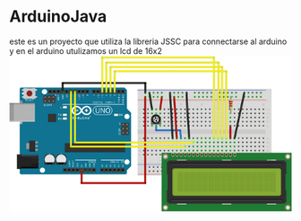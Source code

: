 # ArduinoJava
este es un proyecto que utiliza la libreria JSSC
para connectarse al arduino
y en el arduino utulizamos un lcd de 16x2
![](src/main/resources/LCD_Base_bb_Fritz.png)